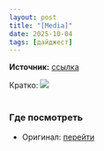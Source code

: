 ```yaml
---
layout: post
title: "[Media]"
date: 2025-10-04
tags: [дайджест]
---
```


**Источник:** [ссылка](https://t.me/nn4st/246110)

Кратко: <a href="https://tg.i-c-a.su/media/nn4st/246110/sticker_776990335812239532.webp" rel="nofollow" target="_blank"><img src="https://tg.i-c-a.su/media/nn4st/246110/preview/thumb.jpeg" /></a><br /><br />

### Где посмотреть
- Оригинал: [перейти]({link})
